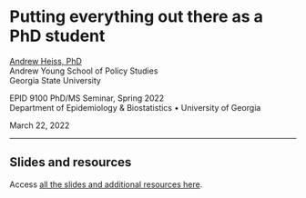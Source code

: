 
# Putting everything out there as a PhD student

[Andrew Heiss, PhD](https://www.andrewheiss.com)  
Andrew Young School of Policy Studies  
Georgia State University

EPID 9100 PhD/MS Seminar, Spring 2022  
Department of Epidemiology & Biostatistics • University of Georgia

March 22, 2022

------------------------------------------------------------------------

## Slides and resources

Access [all the slides and additional resources
here](https://talks.andrewheiss.com/2022-03-22_uga-putting-everything-out-there/).
